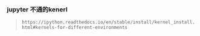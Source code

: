 ### jupyter 不通的kenerl
> `https://ipython.readthedocs.io/en/stable/install/kernel_install.html#kernels-for-different-environments`
